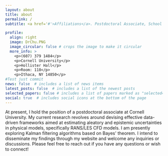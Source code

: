 ```yaml
---
layout: about
title: about
permalink: /
subtitle: <a href='#'>Affiliations</a>. Postdoctoral Associate, School of Civil and Environmental Engineering, Cornell University

profile:
  align: right
  image: DrChu.PNG
  image_circular: false # crops the image to make it circular
  more_info: >
    <p>(607) 379 1484</p> 
    <p>Cornell University</p>
    <p>Hollister Hall</p>
    <p>Room: 118</p>
    <p>Ithaca, NY 14850</p>
#Test just commit
news: false  # includes a list of news items
latest_posts: false  # includes a list of the newest posts
selected_papers: false # includes a list of papers marked as "selected={true}"
social: true  # includes social icons at the bottom of the page
---
```


At present, I hold the position of a postdoctoral associate at Cornell University. My current research revolves around devising effective data-driven frameworks aimed at estimating aleatory and epistemic uncertainties in physical models, specifically RANS/LES CFD models. I am presently exploring Kalman filtering algorithms based on Bayes' theorem. I intend to disseminate my findings through my website and welcome any inquiries or discussions. Please feel free to reach out if you have any questions or wish to connect!